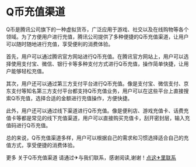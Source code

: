 # Q币充值渠道

Q币是腾讯公司旗下的一种虚拟货币，广泛应用于游戏、社交以及在线购物等各个领域。为了方便用户进行充值，腾讯公司提供了多种便捷的Q币充值渠道，让用户可以随时随地进行充值，享受便利的消费体验。

首先，用户可以通过腾讯官方网站进行Q币充值。在腾讯官方网站上，用户可以选择使用支付宝、微信、银行卡等多种支付方式进行Q币充值，操作简单快捷，让用户能够轻松充值。

其次，用户还可以通过第三方支付平台进行Q币充值。像是支付宝、微信支付、京东支付等知名第三方支付平台都支持Q币充值业务，用户可以在这些平台上直接搜索Q币充值，选择合适的金额进行充值操作，方便快捷。

此外，用户还可以通过线下渠道进行Q币充值。像是便利店、游戏充值卡、话费充值卡等都是常见的线下充值渠道，用户可以直接购买充值卡，刮开密封层，输入充值码进行Q币充值。

总的来说，Q币充值渠道多样，用户可以根据自己的需求和习惯选择适合自己的充值方式，享受便捷的消费体验。

更多 关于Q币充值渠道 请通过✈与我们联系，感谢阅读,谢谢！[点这✈里联系](https://c.k02.cc)